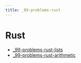```yaml
---
title: _99-problems-rust
---
```


# Rust

- [\_99-problems-rust-lists](lists/_99-problems-rust-lists.md)
- [\_99-problems-rust-arithmetic](arithmetic/_99-problems-rust-arithmetic.md)

